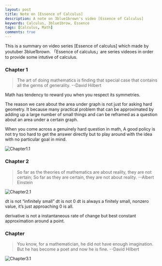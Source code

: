 ```yaml
---
layout: post
title: Note on [Essence of Calculus]
description: A note on 3blue1brown's video [Essence of Calculus]
keywords: Calculus, 3blue1brow, Essence
tags: [Calculus, Math]
comments: true
---
```


This is a summary on video series [Essence of calculus] which made by youtuber 3blue1brown. 「Essence of calculus」are series videoes in order to provide some intutive of calculus.

### Chapter 1

> The art of doing mathematics is finding that special case that contains all the germs of generality.  							--David Hilbert              

Math has tendency to reward you when you respect its symmetries.

The reason we care about the area under graph is not  just for asking hard geometry. It because many practical problem that can be approximated by adding up a large number of small things and can be reframed as a question about an area under a certain graph.

When you come across a genuinely hard question in math, A good policy is not try too hard to get the answer directly but to play around with the idea with no particular goal in mind.

![Chapter1.1](http://boan2014.github.io/images/Calculus/Chapter1.1.png)

### Chapter 2

> So far as the theories of mathematics are about reality, they are not certain; So far as they are certain, they are not about reality.																--Albert Einstein

![Chapter2.1](http://boan2014.github.io/images/Calculus/Chapter2.1.png)

dt is not “infinitely small”
dt is not 0
dt is always a finitely small, nonzero value, it’s just approaching 0 is all.

derivative is not a instantaneous rate of change but best constant approximation around a point.

### Chapter

> You know, for a mathematician, he did not have enough imagination. But he has become a poet and now he is fine.																						--David Hilbert

![Chapter3.1](http://boan2014.github.io/images/Calculus/Chapter3.1.png)


